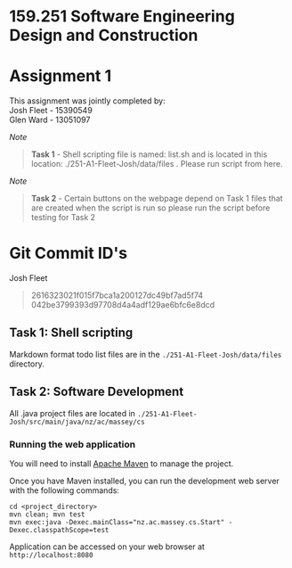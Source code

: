 # 159.251 Software Engineering Design and Construction
# Assignment 1

This assignment was jointly completed by: <br/>
Josh Fleet - 15390549 <br/>
Glen Ward - 13051097


*Note*
> **Task 1** - Shell scripting file is named: list.sh and is located in this location: ./251-A1-Fleet-Josh/data/files . Please run script from here.

*Note*
> **Task 2** - Certain buttons on the webpage depend on Task 1 files that are created when the script is run so please run the script before testing for Task 2

# Git Commit ID's

Josh Fleet
> 2616323021f015f7bca1a200127dc49bf7ad5f74
> 042be3799393d97708d4a4adf129ae6bfc6e8dcd

## Task 1: Shell scripting
Markdown format todo list files are in the `./251-A1-Fleet-Josh/data/files` directory.

## Task 2: Software Development
All .java project files are located in `./251-A1-Fleet-Josh/src/main/java/nz/ac/massey/cs`
### Running the web application
You will need to install [Apache Maven](https://maven.apache.org/) to manage the project.

Once you have Maven installed, you can run the development web server with the following commands:

```
cd <project_directory>
mvn clean; mvn test
mvn exec:java -Dexec.mainClass="nz.ac.massey.cs.Start" -Dexec.classpathScope=test
```

Application can be accessed on your web browser at `http://localhost:8080`
